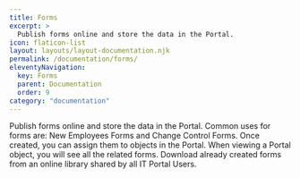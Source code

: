 ```yaml
---
title: Forms
excerpt: >
  Publish forms online and store the data in the Portal.
icon: flaticon-list
layout: layouts/layout-documentation.njk
permalink: /documentation/forms/
eleventyNavigation:
  key: Forms
  parent: Documentation
  order: 9
category: "documentation"
---
```


Publish forms online and store the data in the Portal. Common uses for forms are: New Employees Forms and Change Control Forms. Once created, you can assign them to objects in the Portal. When viewing a Portal object, you will see all the related forms. Download already created forms from an online library shared by all IT Portal Users.